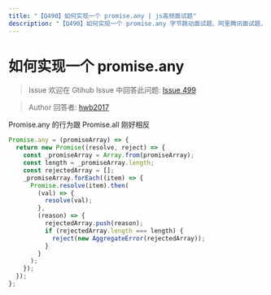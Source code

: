 ```yaml
---
title: "【Q490】如何实现一个 promise.any | js高频面试题"
description: "【Q490】如何实现一个 promise.any 字节跳动面试题、阿里腾讯面试题、美团小米面试题。"
---
```


# 如何实现一个 promise.any

> Issue
> 欢迎在 Gtihub Issue 中回答此问题: [Issue 499](https://github.com/shfshanyue/Daily-Question/issues/499)

> Author
> 回答者: [hwb2017](https://github.com/hwb2017)

Promise.any 的行为跟 Promise.all 刚好相反

```javascript
Promise.any = (promiseArray) => {
  return new Promise((resolve, reject) => {
    const _promiseArray = Array.from(promiseArray);
    const length = _promiseArray.length;
    const rejectedArray = [];
    _promiseArray.forEach((item) => {
      Promise.resolve(item).then(
        (val) => {
          resolve(val);
        },
        (reason) => {
          rejectedArray.push(reason);
          if (rejectedArray.length === length) {
            reject(new AggregateError(rejectedArray));
          }
        }
      );
    });
  });
};
```
